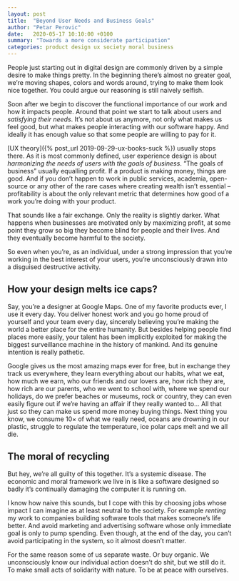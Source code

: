 ```yaml
---
layout: post
title:  "Beyond User Needs and Business Goals"
author: "Petar Perovic"
date:   2020-05-17 10:10:00 +0100
summary: "Towards a more considerate participation"
categories: product design ux society moral business
---
```

People just starting out in digital design are commonly driven by a simple desire to make things pretty. In the beginning there’s almost no greater goal, we’re moving shapes, colors and words around, trying to make them look nice together. You could argue our reasoning is still naively selfish.

Soon after we begin to discover the functional importance of our work and how it impacts people. Around that point we start to talk about users and _satisfying their needs_. It’s not about us anymore, not only what makes us feel good, but what makes people interacting with our software happy.  And ideally it has enough value so that some people are willing to pay for it.

[UX theory]({% post_url 2019-09-29-ux-books-suck %}) usually stops there. As it is most commonly defined, user experience design is about _harmonizing the needs of users with the goals of business_. “The goals of business” usually equalling profit. If a product is making money, things are good. And if you don’t happen to work in public services, academia, open-source or any other of the rare cases where creating wealth isn’t essential – profitability is about the only relevant metric that determines how good of a work you’re doing with your product.

That sounds like a fair exchange. Only the reality is slightly darker. What happens when businesses are motivated only by maximizing profit, at some point they grow so big they become blind for people and their lives. And they eventually become harmful to the society.

So even when you’re, as an individual, under a strong impression that you’re working in the best interest of your users, you’re unconsciously drawn into a disguised destructive activity.

## How your design melts ice caps?

Say, you’re a designer at Google Maps. One of my favorite products ever, I use it every day. You deliver honest work and you go home proud of yourself and your team every day, sincerely believing you’re making the world a better place for the entire humanity. But besides helping people find places more easily, your talent has been implicitly exploited for making the biggest surveillance machine in the history of mankind. And its genuine intention is really pathetic.

Google gives us the most amazing maps ever for free, but in exchange they track us everywhere, they learn everything about our habits, what we eat, how much we earn, who our friends and our lovers are, how rich they are, how rich are our parents, who we went to school with, where we spend our holidays, do we prefer beaches or museums, rock or country, they can even easily figure out if we’re having an affair if they really wanted to… All that just so they can make us spend more money buying things. Next thing you know, we consume 10× of what we really need, oceans are drowning in our plastic, struggle to regulate the temperature, ice polar caps melt and we all die.

## The moral of recycling

But hey, we’re all guilty of this together. It’s a systemic disease. The economic and moral framework we live in is like a software designed so badly it’s continually damaging the computer it is running on.

I know how naive this sounds, but I cope with this by choosing jobs whose impact I can imagine as at least neutral to the society. For example _renting_ my work to companies building software tools that makes someone’s life better. And avoid marketing and advertising software whose only immediate goal is only to pump spending. Even though, at the end of the day, you can’t avoid participating in the system, so it almost doesn’t matter.

For the same reason some of us separate waste. Or buy organic. We unconsciously know our individual action doesn’t do shit, but we still do it. To make small acts of solidarity with nature. To be at peace with ourselves.